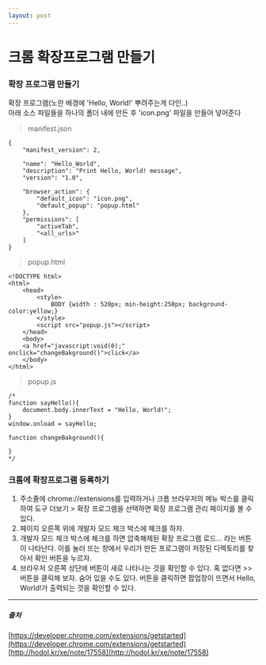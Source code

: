 ```yaml
---
layout: post
---
```


# 크롬 확장프로그램 만들기

### 확장 프로그램 만들기


확장 프로그램(노란 배경에 'Hello, World!' 뿌려주는게 다인..)  
아래 소스 파일들을 하나의 폴더 내에 만든 후 'icon.png' 파일을 만들어 넣어준다  

>manifest.json
```
{
    "manifest_version": 2,
    
    "name": "Hello_World",
    "description": "Print Hello, World! message",
    "version": "1.0",
    
    "browser_action": {
        "default_icon": "icon.png",
        "default_popup": "popup.html"
    },
    "permissions": [
        "activeTab",
        "<all_urls>"
    ]
}
```


>popup.html
```
<!DOCTYPE html>
<html>
    <head>
        <style>
            BODY {width : 520px; min-height:250px; background-color:yellow;}
        </style>
        <script src="popup.js"></script>
    </head>
    <body>
	<a href="javascript:void(0);" onclick="changeBakground()">click</a>
    </body>
</html>
```


>popup.js
```
/*
function sayHello(){
    document.body.innerText = "Hello, World!";
}
window.onload = sayHello;

function changeBakground(){
	
}
*/
```



### 크롬에 확장프로그램 등록하기

1. 주소줄에 chrome://extensions를 입력하거나 크롬 브라우저의 메뉴 박스를 클릭하여 도구 더보기 > 확장 프로그램을 선택하면 확장 프로그램 관리 페이지를 볼 수 있다.  
2. 페이지 오른쪽 위에 개발자 모드 체크 박스에 체크를 하자.  
3. 개발자 모드 체크 박스에 체크를 하면 압축해제된 확장 프로그램 로드... 라는 버튼이 나타난다. 이를 눌러 뜨는 창에서 우리가 만든 프로그램이 저장된 디렉토리를 찾아서 확인 버튼을 누르자.  
4. 브라우저 오른쪽 상단에 버튼이 새로 나타나는 것을 확인할 수 있다. 혹 없다면 >> 버튼을 클릭해 보자. 숨어 있을 수도 있다. 버튼을 클릭하면 팝업창이 뜨면서 Hello, World!가 출력되는 것을 확인할 수 있다.  




---
##### 출처  
[https://developer.chrome.com/extensions/getstarted](https://developer.chrome.com/extensions/getstarted)  
[http://hodol.kr/xe/note/17558](http://hodol.kr/xe/note/17558)  

